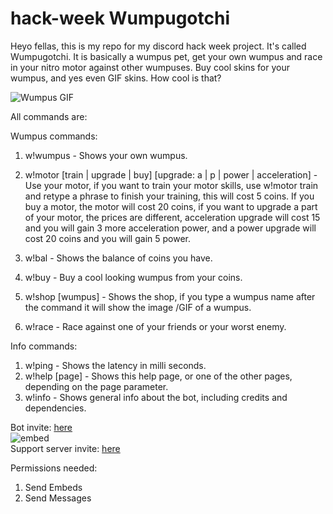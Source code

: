 # hack-week Wumpugotchi

Heyo fellas, this is my repo for my discord hack week project. It's called Wumpugotchi. It is basically a wumpus pet, get your own wumpus and race in your nitro motor against other wumpuses. Buy cool skins for your wumpus, and yes even GIF skins. How cool is that?

![Wumpus GIF](https://media1.tenor.com/images/79f06d8e2363fe483a35f6a5b2839278/tenor.gif?itemid=10582565)

All commands are:

Wumpus commands:
1. w!wumpus - Shows your own wumpus. 
1. w!motor [train | upgrade | buy] [upgrade: a | p | power | acceleration] - Use your motor, if you want to train your motor skills, use w!motor train and retype a phrase to finish your training, this will cost 5 coins. If you buy a motor, the motor will cost 20 coins, if you want to upgrade a part of your motor, the prices are different, acceleration upgrade will cost 15 and you will gain 3 more acceleration power, and a power upgrade will cost 20 coins and you will gain 5 power. 

1. w!bal - Shows the balance of coins you have. 
1. w!buy <wumpus> - Buy a cool looking wumpus from your coins. 

1. w!shop [wumpus] - Shows the shop, if you type a wumpus name after the command it will show the image /GIF of a wumpus. 

1. w!race <opponent-tag> <race-bet> - Race against one of your friends or your worst enemy. 

Info commands:
1. w!ping - Shows the latency in milli seconds.
1. w!help [page] - Shows this help page, or one of the other pages, depending on the page parameter. 
1. w!info - Shows general info about the bot, including credits and dependencies. 

Bot invite: [here](https://discordapp.com/api/oauth2/authorize?client_id=592281760256098304&permissions=51200&scope=bot)  <br />
![embed](https://discordapp.com/widget?id=400653805013696512&theme=darkhttps://discordapp.com/api/guilds/400653805013696512/widget.json)<br />
Support server invite: [here](https://discord.gg/TRKjKX)

Permissions needed:

1. Send Embeds
1. Send Messages
